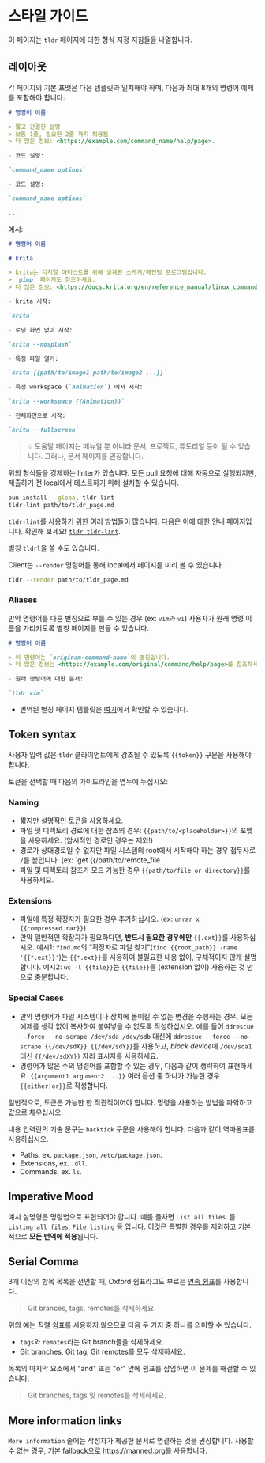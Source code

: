 # 스타일 가이드

이 페이지는 `tldr` 페이지에 대한 형식 지정 지침들을 나열합니다.

## 레이아웃

각 페이지의 기본 포맷은 다음 템플릿과 일치해야 하며, 다음과 최대 8개의 명령어 예제를 포함해야 합니다:

```md
# 명령어 이름

> 짧고 간결한 설명
> 보통 1줄, 필요한 2줄 까지 허용됨
> 더 많은 정보: <https://example.com/command_name/help/page>.

- 코드 설명:

`command_name options`

- 코드 설명:

`command_name options`

...
```

예시:

```md
# 명령어 이름

# krita

> krita는 디지털 아티스트를 위해 설계된 스케치/페인팅 프로그램입니다.
> `gimp` 페이지도 참조하세요.
> 더 많은 정보: <https://docs.krita.org/en/reference_manual/linux_command_line.html>.

- krita 시작:

`krita`

- 로딩 화면 없이 시작:

`krita --nosplash`

- 특정 파일 열기:

`krita {{path/to/image1 path/to/image2 ...}}`

- 특정 workspace (`Animation`) 에서 시작:

`krita --workspace {{Animation}}`

- 전체화면으로 시작:

`krita --fullscreen`
```

> :bulb: 도움말 페이지는 매뉴얼 뿐 아니라 문서, 프로젝트, 튜토리얼 등이 될 수 있습니다.
> 그러나, 문서 페이지를 권장합니다.

위의 형식들을 강제하는 linter가 있습니다.
모든 pull 요청에 대해 자동으로 실행되지만, 제출하기 전 local에서 테스트하기 위해 설치할 수 있습니다.

```sh
bun install --global tldr-lint
tldr-lint path/to/tldr_page.md
```

`tldr-lint`를 사용하기 위한 여러 방법들이 많습니다. 다음은 이에 대한 안내 페이지입니다. 확인해 보세요! [`tldr tldr-lint`](https://github.com/tldr-pages/tldr/blob/main/pages/common/tldr-lint.md).

별칭 `tldrl`을 쓸 수도 있습니다.


Client는 `--render` 명령어를 통해 local에서 페이지를 미리 볼 수 있습니다.

```sh
tldr --render path/to/tldr_page.md
```

### Aliases

만약 명령어를 다른 별칭으로 부를 수 있는 경우 (ex: `vim`과 `vi`) 사용자가 원래 명령 이름을 가리키도록 별칭 페이지를 만들 수 있습니다.

```md
# 명령어 이름

> 이 명령어는 `originam-command-name`의 별칭입니다.
> 더 많은 정보는 <https://example.com/original/command/help/page>를 참조하세요.

- 원래 명령어에 대한 문서:

`tldr vim`

```

- 번역된 별칭 페이지 템플릿은 [여기](https://github.com/tldr-pages/tldr/blob/main/contributing-guides/translation-templates/alias-pages.md)에서 확인할 수 있습니다.

## Token syntax

사용자 입력 값은 `tldr` 클라이언트에게 강조될 수 있도록 `{{token}}` 구문을 사용해야 합니다.

토큰을 선택할 때 다음의 가이드라인을 염두에 두십시오:

### Naming

- 짧지만 설명적인 토큰을 사용하세요.
- 파일 및 디렉토리 경로에 대한 참조의 경우: 
  `{{path/to/<placeholder>}}`의 포맷을 사용하세요.
  (암시적인 경로인 경우는 제외!)
- 경로가 상대경로일 수 없지만 파일 시스템의 root에서 시작해야 하는 경우
  접두사로 `/`를 붙입니다.
  (ex: `get {{/path/to/remote_file
- 파일 및 디렉토리 참조가 모드 가능한 경우
  `{{path/to/file_or_directory}}`를 사용하세요.

### Extensions

- 파일에 특정 확장자가 필요한 경우 추가하십시오.
  (ex: `unrar x {{compressed.rar}}`)
- 만약 일반적인 확장자가 필요하다면, **반드시 필요한 경우에만** `{{.ext}}`를 사용하십시오.
  예시1: `find.md`의 "확장자로 파일 찾기"(`find {{root_path}} -name '{{*.ext}}'`)는 `{{*.ext}}`를 사용하여 불필요한 내용 없이, 구체적이지  않게 설명합니다.
  예시2: `wc -l {{file}}`는 `{{file}}`을 (extension 없이) 사용하는 것 만으로 충분합니다.

### Special Cases

- 만약 명령어가 파일 시스템이나 장치에 돌이킬 수 없는 변경을 수행하는 경우, 모든 예제를 생각 없이 복사하여 붙여넣을 수 없도록 작성하십시오.
  예를 들어 `ddrescue --force --no-scrape /dev/sda /dev/sdb` 대신에 `ddrescue --force --no-scrape {{/dev/sdX}} {{/dev/sdY}}`를 사용하고, *block device*에 `/dev/sda1` 대신 `{{/dev/sdXY}}` 자리 표시자를 사용하세요.
- 명령어가 많은 수의 명령어를 포함할 수 있는 경우, 다음과 같이 생략하여 표현하세요.
  `{{argument1 argument2 ...}}` 여러 옵션 중 하나가 가능한 경우 `{{either|or}}`로 작성합니다.

일반적으로, 토큰은 가능한 한 직관적이어야 합니다.
명령을 사용하는 방법을 파악하고 값으로 채우십시오.

내용 입력란의 기술 문구는 `backtick` 구문을 사용해야 합니다.
다음과 같이 역따옴표를 사용하십시오.

- Paths, ex. `package.json`, `/etc/package.json`.
- Extensions, ex. `.dll`.
- Commands, ex. `ls`.

## Imperative Mood

예시 설명형은 명령법으로 표현되어야 합니다.
예를 들자면 `List all files.`를 `Listing all files`, `File listing` 등 입니다.
이것은 특별한 경우를 제외하고 기본적으로 **모든 번역에 적용**됩니다.

## Serial Comma

3개 이상의 항목 목록을 선언할 때, Oxford 쉼표라고도 부르는 [연속 쉼표](https://en.wikipedia.org/wiki/Serial_comma)를 사용합니다.

> Git brances, tags, remotes를 삭제하세요.

위의 예는 직렬 쉼표를 사용하지 않으므로 다음 두 가지 중 하나를 의미할 수 있습니다.

- `tags`와 `remotes`라는 Git branch들을 삭제하세요.
- Git branches, Git tag, Git remotes를 모두 삭제하세요.

목록의 마지막 요소에서 "and" 또는 "or" 앞에 쉼표를 삽입하면 이 문제를 해결할 수 있습니다.

> Git branches, tags 및 remotes를 삭제하세요.

## More information links

`More information` 줄에는 작성자가 제공한 문서로 연결하는 것을 권장합니다.
사용할 수 없는 경우, 기본 fallback으로 <https://manned.org>를 사용합니다.

